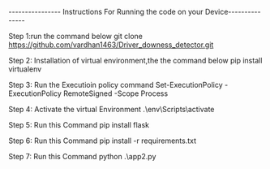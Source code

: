 ---------------- Instructions For Running the code on your Device---------------

Step 1:run the command below
     git clone https://github.com/vardhan1463/Driver_downess_detector.git
     
Step 2: Installation of virtual environment,the the command below
     pip install virtualenv
     
Step 3: Run the Executioin policy command
     Set-ExecutionPolicy -ExecutionPolicy RemoteSigned -Scope Process
     
Step 4: Activate the virtual Environment
     .\env\Scripts\activate
     
Step 5: Run this Command
        pip install flask
        
Step 6: Run this Command
      pip install -r requirements.txt
      
Step 7: Run this Command
     python .\app2.py
     
     
    

    
     

